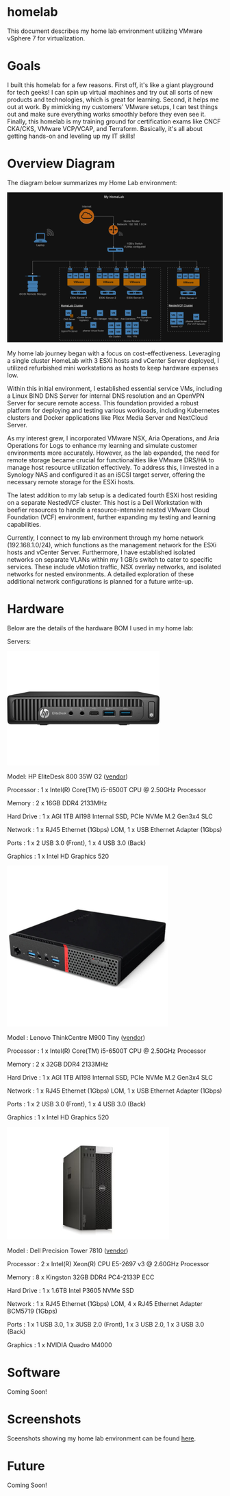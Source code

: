 # homelab
This document describes my home lab environment utilizing VMware vSphere 7 for virtualization.
# Goals
I built this homelab for a few reasons. First off, it's like a giant playground for tech geeks! I can spin up virtual machines and try out all sorts of new products and technologies, which is great for learning.  Second, it helps me out at work.  By mimicking my customers' VMware setups, I can test things out and make sure everything works smoothly before they even see it.  Finally, this homelab is my training ground for certification exams like CNCF CKA/CKS, VMware VCP/VCAP, and Terraform. Basically, it's all about getting hands-on and leveling up my IT skills!
# Overview Diagram
The diagram below summarizes my Home Lab environment:

<img src="README.assets/HomeLab_Diagram_23052024.png" alt="HomeLab_Diagram" style="zoom:75%;" />

My home lab journey began with a focus on cost-effectiveness.  Leveraging a single cluster HomeLab with 3 ESXi hosts and vCenter Server deployed, I utilized refurbished mini workstations as hosts to keep hardware expenses low.

Within this initial environment, I established essential service VMs, including a Linux BIND DNS Server for internal DNS resolution and an OpenVPN Server for secure remote access.  This foundation provided a robust platform for deploying and testing various workloads, including Kubernetes clusters and Docker applications like Plex Media Server and NextCloud Server.

As my interest grew, I incorporated VMware NSX, Aria Operations, and Aria Operations for Logs to enhance my learning and simulate customer environments more accurately.  However, as the lab expanded, the need for remote storage became crucial for functionalities like VMware DRS/HA  to manage host resource utilization effectively.  To address this, I invested in a Synology NAS and configured it as an iSCSI target server, offering the necessary remote storage for the ESXi hosts.

The latest addition to my lab setup is a dedicated fourth ESXi host residing on a separate NestedVCF cluster.  This host is a Dell Workstation with beefier resources to handle a resource-intensive nested VMware Cloud Foundation (VCF) environment, further expanding my testing and learning capabilities.

Currently, I connect to my lab environment through my home network (192.168.1.0/24), which functions as the management network for the ESXi hosts and vCenter Server.  Furthermore, I have established isolated networks on separate VLANs within my 1 GB/s switch to cater to specific services. These include vMotion traffic, NSX overlay networks, and isolated networks for nested environments.  A detailed exploration of these additional network configurations is planned for a future write-up.

# Hardware

Below are the details of the hardware BOM I used in my home lab:

Servers:

<img src="README.assets/HP.Elite.Desk.png" alt="HP" style="zoom:75%;" />

Model: HP EliteDesk 800 35W G2 ([vendor](https://support.hp.com/us-en/product/product-specs/hp-elitedesk-800-35w-g2-desktop-mini-pc/7633266))

Processor      : 1 x Intel(R) Core(TM) i5-6500T CPU @ 2.50GHz Processor

Memory         : 2 x 16GB DDR4 2133MHz

Hard Drive     : 1 x AGI 1TB AI198 Internal SSD, PCIe NVMe M.2 Gen3x4 SLC

Network        : 1 x RJ45 Ethernet (1Gbps) LOM, 1 x USB Ethernet Adapter (1Gbps)

Ports          : 1 x 2 USB 3.0 (Front), 1 x 4 USB 3.0 (Back)

Graphics       : 1 x Intel HD Graphics 520

<img src="README.assets/Lenovo.M900.new.png" alt="Lenovo" style="zoom:75%;" />

Model          : Lenovo ThinkCentre M900 Tiny ([vendor](https://www.lenovo.com/gb/en/p/desktops/thinkcentre/m-series-tiny/m900-tiny/11tc1mtm900?orgRef=https%253A%252F%252Fwww.google.com%252F))

Processor      : 1 x Intel(R) Core(TM) i5-6500T CPU @ 2.50GHz Processor

Memory         : 2 x 32GB DDR4 2133MHz

Hard Drive     : 1 x AGI 1TB AI198 Internal SSD, PCIe NVMe M.2 Gen3x4 SLC

Network        : 1 x RJ45 Ethernet (1Gbps) LOM, 1 x USB Ethernet Adapter (1Gbps)

Ports          : 1 x 2 USB 3.0 (Front), 1 x 4 USB 3.0 (Back)

Graphics       : 1 x Intel HD Graphics 520


<img src="README.assets/Dell.Precision.Tower.7810.png" alt="Dell" style="zoom:75%;" />


Model          : Dell Precision Tower 7810 ([vendor](https://www.dell.com/en-sg/shop/pcs-desktop-computers/dell-precision-tower-7810-workstation/spd/precision-t7810-workstation))

Processor      : 2 x Intel(R) Xeon(R) CPU E5-2697 v3 @ 2.60GHz Processor

Memory         : 8 x Kingston 32GB DDR4 PC4-2133P ECC

Hard Drive     : 1 x 1.6TB Intel P3605 NVMe SSD

Network        : 1 x RJ45 Ethernet (1Gbps) LOM, 4 x RJ45 Ethernet Adapter BCM5719 (1Gbps)

Ports          : 1 x 1 USB 3.0, 1 x 3USB 2.0 (Front), 1 x 3 USB 2.0, 1 x 3 USB 3.0 (Back)

Graphics       : 1 x NVIDIA Quadro M4000

# Software

Coming Soon!

# Screenshots

Sceenshots showing my home lab environment can be found [here](https://github.com/Bryan-LJX/homelab/tree/main/homelab.screenshots.assets).

# Future 
Coming Soon!
